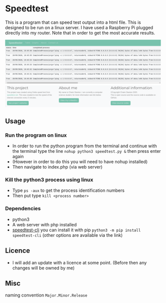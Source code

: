 # Speedtest
This is a program that can speed test output into a html file. 
This is designed to be run on a linux server. I have used a Raspberry Pi plugged directly into my router. 
Note that in order to get the most accurate results.

![Picture of sample image](sampeImage.jpg "picture of sample image")

## Usage
### Run the program on linux
* In order to run the python program from the terminal and continue with the terminal type
the line 
```nohup python3 speedtest.py &``` then press enter again   
* (However in order to do this you will need to have nohup installed)
* Then navigate to index.php (via web server)

### Kill the python3 process using linux
* Type `ps -aux` to get the process identification numbers 
* Then put type `kill <process number>`

### Dependencies 
* python3 
* A web server with php installed 
* [speedtest-cli](https://pypi.org/project/speedtest-cli/) you can install it with pip `python3 -m pip install speedtest-cli` (other options are available via the link)  

## Licence
* I will add an update with a licence at some point. (Before then any changes will be owned by me) 

## Misc
naming convention `Major.Minor.Release`  